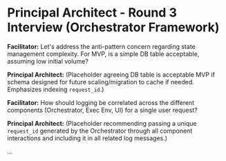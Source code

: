 # Principal Architect - Round 3 Interview (Orchestrator Framework)

**Facilitator:** Let's address the anti-pattern concern regarding state management complexity. For MVP, is a simple DB table acceptable, assuming low initial volume?

**Principal Architect:** (Placeholder agreeing DB table is acceptable MVP if schema designed for future scaling/migration to cache if needed. Emphasizes indexing `request_id`.)

**Facilitator:** How should logging be correlated across the different components (Orchestrator, Exec Env, UI) for a single user request?

**Principal Architect:** (Placeholder recommending passing a unique `request_id` generated by the Orchestrator through all component interactions and including it in all related log messages.)

... 